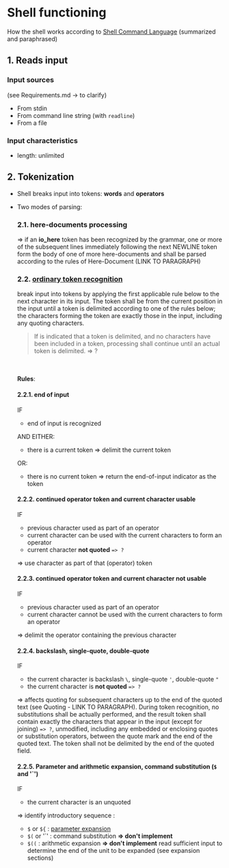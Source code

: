# Shell functioning
How the shell works according to [Shell Command Language](https://pubs.opengroup.org/onlinepubs/9699919799/utilities/V3_chap02.html) (summarized and paraphrased)

## 1. Reads input
### Input sources
(see Requirements.md -> to clarify)
- From stdin
- From command line string (with `readline`)
- From a file

### Input characteristics
- length: unlimited

## 2. Tokenization
- Shell breaks input into tokens: **words** and **operators**
- Two modes of parsing:
	### 2.1. here-documents processing
	 => if an **io_here** token has been recognized by the grammar, one or more of the subsequent lines immediately following the next NEWLINE token form the body of one of more here-documents and shall be parsed according to the rules of Here-Document (LINK TO PARAGRAPH)
	### 2.2. [ordinary token recognition](https://pubs.opengroup.org/onlinepubs/9699919799/utilities/V3_chap02.html#tag_18_03)
	break input into tokens by applying the first applicable rule below to the next character in its input.
	The token shall be from the current position in the input until a token is delimited according to one of the rules below; the characters forming the token are exactly those in the input, including any quoting characters.
	>If is indicated that a token is delimited, and no characters have been included in a token, processing shall continue until an actual token is delimited. => ?

	<br><br>**Rules**:
	#### 2.2.1. end of input
	IF 
	- end of input is recognized

	AND EITHER:
	- there is a current token
	=> delimit the current token
	
	OR:
	- there is no current token
	=> return the end-of-input indicator as the token
	#### 2.2.2. continued operator token and current character usable
	IF
	- previous character used as part of an operator
	- current character can be used with the current characters to form an operator
	- current character **not quoted** `=> ?`

	=> use character as part of that (operator) token
	#### 2.2.3. continued operator token and current character not usable
	IF
	- previous character used as part of an operator
	- current character cannot be used with the current characters to form an operator

	=> delimit the operator containing the previous character
	#### 2.2.4. backslash, single-quote, double-quote
	IF
	- the current character is backslash `\`, single-quote `'`, double-quote `"`
	- the current character is **not quoted** `=> ?`

	=> affects quoting for subsequent characters up to the end of the quoted text (see Quoting - LINK TO PARAGRAPH). During token recognition, no substitutions shall be actually performed, and the result token shall contain exactly the characters that appear in the input (except for <newline> joining) `=> ?`, unmodified, including any embedded or enclosing quotes or substitution operators, between the quote mark and the end of the quoted text. The token shall not be delimited by the end of the quoted field.
	#### 2.2.5. Parameter and arithmetic expansion, command substitution (`$` and '`')
	IF
	- the current character is an unquoted 
	
	=> identify introductory sequence :
	- `$` or `${` : [parameter expansion](https://pubs.opengroup.org/onlinepubs/9699919799/utilities/V3_chap02.html#tag_18_06_02)
	- `$(` or '\`' : command substitution **=> don't implement**
	- `$((` : arithmetic expansion **=> don't implement**
	read sufficient input to determine the end of the unit to be expanded (see expansion sections)
 